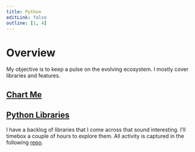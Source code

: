 ```yaml
---
title: Python
editLink: false
outline: [1, 4]
---
```


# Overview

My objective is to keep a pulse on the evolving ecosystem. I mostly cover libraries and features.

## [Chart Me](./chart-me)

## [Python Libraries](./python-libraries) <Badge type="tip" text="version 0.2.0" />

I have a backlog of libraries that I come across that sound interesting. I'll timebox a couple of hours
to explore them. All activity is captured in the following [repo](https://github.com/lgarzia/library_explorations).
